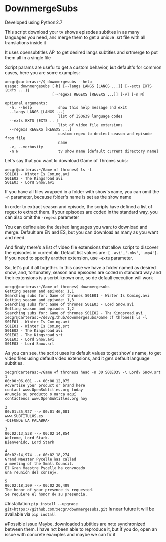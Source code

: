 # DownmergeSubs

Developed using Python 2.7

This script download your tv shows episodes subtitles in as many languages you need, and merge them to get a unique .srt file with all translations inside it

It uses opensubtitles API to get desired langs subtitles and srtmerge to put them all in a single file

Script params are useful to get a custom behavior, but default's for common cases, here you are some examples:

```
xecgr@carteras:~/$ downmergesubs --help
usage: downmergesubs [-h] [--langs LANGS [LANGS ...]] [--exts EXTS [EXTS ...]]
                     [--regexs REGEXS [REGEXS ...]] [-v] [-n N]

optional arguments:
  -h, --help            show this help message and exit
  --langs LANGS [LANGS ...]
                        list of ISO639 language codes
  --exts EXTS [EXTS ...]
                        list of video file extensions
  --regexs REGEXS [REGEXS ...]
                        custom regex to dectect season and episode from file
                        name
  -v, --verbosity
  -n N                  tv show name [default current directory name]
```

Let's say that you want to download Game of Thrones subs:

```
xecgr@carteras:~/Game of thrones$ ls -l
S01E01 - Winter Is Coming.avi
S01E02 - The Kingsroad.avi
S01E03 - Lord Snow.avi
```

If you have all files wrapped in a folder with show's name, you can omit the `-n` parameter, because folder's name is set as the show name

In order to extract season and episode, the scripts have defined a list of regex to extract them. If your episodes are coded in the standard way, you can also omit the `-regexs` parameter

You can define also the desired languages you want to download and merge. Default are EN and ES, but you can download as many as you want and need.

And finaly there's a list of video file extensions that allow script to discover the episodes in current dir. Default list values are: `['.avi','.mkv','.mp4']`. If you need to specify another extension, use `-exts` parameter.

So, let's put it all together. In this case we have a folder named as desired show, and, fortunately, season and episodes are coded in standard way and their extensions is a script-known one, so de default execution will work

```
xecgr@carteras:~/Game of thrones$ downmergesubs 
Getting season and episode: 1,1
Searching subs for: Game of thrones S01E01 - Winter Is Coming.avi
Getting season and episode: 1,3
Searching subs for: Game of thrones S01E03 - Lord Snow.avi
Getting season and episode: 1,2
Searching subs for: Game of thrones S01E02 - The Kingsroad.avi
xecgr@carteras:~/dev/github/downmergesubs/Game of thrones$ ls -l
S01E01 - Winter Is Coming.avi
S01E01 - Winter Is Coming.srt
S01E02 - The Kingsroad.avi
S01E02 - The Kingsroad.srt
S01E03 - Lord Snow.avi
S01E03 - Lord Snow.srt
```

As you can see, the script uses its default values to get show's name, to get video files using default video extensions, and it gets default language subtitles.

```
xecgr@carteras:~/Game of thrones$ head -n 30 S01E03\ -\ Lord\ Snow.srt 
1
00:00:06,001 --> 00:00:12,075
Advertise your product or brand here
contact www.OpenSubtitles.org today
Anuncie su producto o marca aquí
contáctenos www.OpenSubtitles.org hoy

2
00:01:35,927 --> 00:01:46,001
www.SUBTITULOS.es
-DIFUNDE LA PALABRA-

3
00:02:13,538 --> 00:02:14,854
Welcome, Lord Stark.
Bienvenido, Lord Stark.

4
00:02:14,974 --> 00:02:18,274
Grand Maester Pycelle has called
a meeting of the Small Council.
El Gran Maestre Pycelle ha convocado
una reunión del consejo.

5
00:02:18,309 --> 00:02:20,409
The honor of your presence is requested.
Se requiere el honor de su presencia.
```

#Installation
`pip install --upgrade git+https://github.com/xecgr/downmergesubs.git`
In near future it will be available via `pip install`

#Possible issue
Maybe, downloaded subtitles are note synchronized between them. I have not been able to reproduce it, but if you do, open an issue with concrete examples and maybe we can fix it

